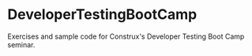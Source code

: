 # DeveloperTestingBootCamp
Exercises and sample code for Construx's Developer Testing Boot Camp seminar.
